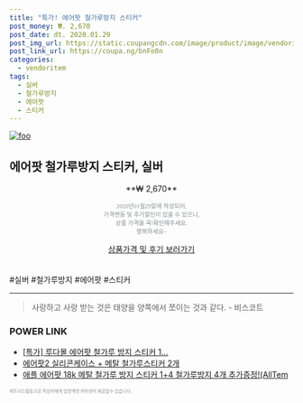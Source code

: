 ```yaml
--- 
title: "특가! 에어팟 철가루방지 스티커" 
post_money: ₩. 2,670 
post_date: dt. 2020.01.29 
post_img_url: https://static.coupangcdn.com/image/product/image/vendoritem/2019/04/11/4242043159/079029da-ee89-49d4-bfd4-aad8af4e81bd.jpg 
post_link_url: https://coupa.ng/bnFo0n 
categories: 
  - vendoritem 
tags: 
  - 실버 
  - 철가루방지 
  - 에어팟 
  - 스티커 
--- 
```

[![foo](https://static.coupangcdn.com/image/product/image/vendoritem/2019/04/11/4242043159/079029da-ee89-49d4-bfd4-aad8af4e81bd.jpg)](https://coupa.ng/bnFo0n) 

## 에어팟 철가루방지 스티커, 실버 
<p style="text-align: center;">**₩ 2,670**</p> 
<p style="text-align: center;"><span style="color: #898c8f; font-family: Georgia,Times,serif; font-size: 0.75em;">2020년01월29일에 작성되어, <br>가격변동 및 추가할인이 있을 수 있으니,<br> 상품 가격을 꼭!확인해주세요.<br>행복하세요~</span> 
</p>	 
<div markdown="0" style="text-align: center;"><a href="https://coupa.ng/bnFo0n" class="btn btn--success">상품가격 및 후기 보러가기</a></div> 
<br><br> 
  #실버 #철가루방지 #에어팟 #스티커 
<hr> 

> 사랑하고 사랑 받는 것은 태양을 양쪽에서 쪼이는 것과 같다. - 비스코트 


### POWER LINK

* <a href="https://blog.naver.com/sakai111/221789504575" target="_blank">[특가] 루다몰 에어팟 철가루 방지 스티커 1...</a>
* <a href="https://blog.naver.com/sakai111/221783400971" target="_blank">에어팟2 실리콘케이스 + 메탈 철가루스티커 2개</a>
* <a href="https://blog.naver.com/sakai111/221784360677" target="_blank">애플 에어팟 18k 메탈 철가루 방지 스티커 1+4 철가루방지 4개 추가증정!(AllTem</a>

<span style="color: #898c8f; font-family: Georgia,Times,serif; font-size: 0.55em;">파트너스활동으로 작성자에게 일정액의 커미션이 제공될수 있습니다.</span> 

